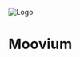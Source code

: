 ![Logo](https://sdmntprwestus2.oaiusercontent.com/files/00000000-35d4-61f8-8122-2ff9781c3524/raw?se=2025-06-13T04%3A34%3A13Z&sp=r&sv=2024-08-04&sr=b&scid=d27be37c-7c0b-5cf2-ba01-4c8e9a9f2316&skoid=9ccea605-1409-4478-82eb-9c83b25dc1b0&sktid=a48cca56-e6da-484e-a814-9c849652bcb3&skt=2025-06-12T23%3A56%3A05Z&ske=2025-06-13T23%3A56%3A05Z&sks=b&skv=2024-08-04&sig=a%2BG8vSnmjWhbXgws4ZaiYosfEUUc/LOQPxeGfXcwi4o%3D)

# Moovium
